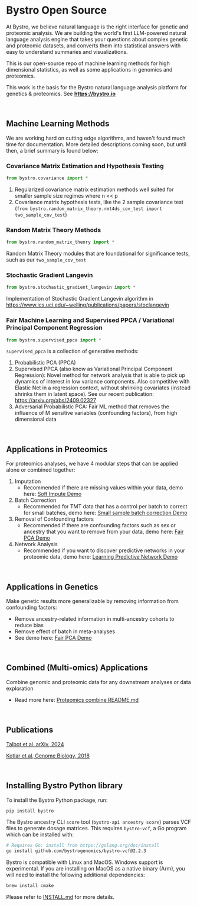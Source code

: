 # Bystro Open Source

At Bystro, we believe natural language is the right interface for genetic and proteomic analysis. We are building the world's first LLM-powered natural language analysis engine that takes your questions about complex genetic and proteomic datasets, and converts them into statistical answers with easy to understand summaries and visualizations.

This is our open-source repo of machine learning methods for high dimensional statistics, as well as some applications in genomics and proteomics.

This work is the basis for the Bystro natural language analysis platform for genetics & proteomics. See **https://bystro.io**

<br/>

## Machine Learning Methods

We are working hard on cutting edge algorithms, and haven't found much time for documentation. More detailed descriptions coming soon, but until then, a brief summary is found below:

### Covariance Matrix Estimation and Hypothesis Testing

```python
from bystro.covariance import *
```

1. Regularized covariance matrix estimation methods well suited for smaller sample size regimes where n << p
2. Covariance matrix hypothesis tests, like the 2 sample covariance test (`from bystro.random_matrix_theory.rmt4ds_cov_test import two_sample_cov_test`)

### Random Matrix Theory Methods

```python
from bystro.random_matrix_theory import *
```

Random Matrix Theory modules that are foundational for significance tests, such as our `two_sample_cov_test`

### Stochastic Gradient Langevin

```python
from bystro.stochastic_gradient_langevin import *
```

Implementation of Stochastic Gradient Langevin algorithm in https://www.ics.uci.edu/~welling/publications/papers/stoclangevin

### Fair Machine Learning and Supervised PPCA / Variational Principal Component Regression

```python
from bystro.supervised_ppca import *
```

`supervised_ppca` is a collection of generative methods:

1. Probabilistic PCA (PPCA)
2. Supervised PPCA (also know as Variational Principal Component Regression): Novel method for network analysis that is able to pick up dynamics of interest in low variance components. Also competitive with Elastic Net in a regression context, without shrinking covariates (instead shrinks them in latent space). See our recent publication: https://arxiv.org/abs/2409.02327
3. Adversarial Probabilistic PCA: Fair ML method that removes the influence of M sensitive variables (confounding factors), from high dimensional data

<br>

## Applications in Proteomics

For proteomics analyses, we have 4 modular steps that can be applied alone or combined together:

1. Imputation   
    - Recommended if there are missing values within your data, demo here: [Soft Impute Demo](python/python/bystro/examples/Demo_Imputing_Missing_Data.ipynb)
2. Batch Correction
    - Recommended for TMT data that has a control per batch to correct for small batches, demo here: [Small sample batch correction Demo](python/python/bystro/examples/Demo_accounting_for_batch_effects_with_control.ipynb)
3. Removal of Confounding factors
    - Recommended if there are confounding factors such as sex or ancestry that you want to remove from your data, demo here: [Fair PCA Demo](python/python/bystro/examples/Demo_Fair_PCA.ipynb)
4. Network Analysis
    - Recommended if you want to discover predictive networks in your proteomic data, demo here: [Learning Predictive Network Demo](python/python/bystro/examples/Demo_Learning_Predictive_Network.ipynb)
<br>

## Applications in Genetics

Make genetic results more generalizable by removing information from confounding factors:
  - Remove ancestry-related information in multi-ancestry cohorts to reduce bias
  - Remove effect of batch in meta-analyses
  - See demo here: [Fair PCA Demo](python/python/bystro/examples/Demo_Fair_PCA.ipynb)
<br>

## Combined (Multi-omics) Applications

Combine genomic and proteomic data for any downstream analyses or data exploration
- Read more here: [Proteomics combine README.md](python/python/bystro/proteomics/README.md)

<br>

## Publications

[Talbot et al. arXiv, 2024](https://arxiv.org/abs/2409.02327)

[Kotlar et al, Genome Biology, 2018](https://doi.org/10.1186/s13059-018-1387-3)

<br>

## Installing Bystro Python library

To install the Bystro Python package, run:

```sh
pip install bystro
```

The Bystro ancestry CLI `score` tool (`bystro-api ancestry score`) parses VCF files to generate dosage matrices. This requires `bystro-vcf`, a Go program which can be installed with:

```sh
# Requires Go: install from https://golang.org/doc/install
go install github.com/bystrogenomics/bystro-vcf@2.2.3
```

Bystro is compatible with Linux and MacOS. Windows support is experimental. If you are installing on MacOS as a native binary (Arm), you will need to install the following additional dependencies:

```sh
brew install cmake
```

Please refer to [INSTALL.md](INSTALL.md) for more details.
